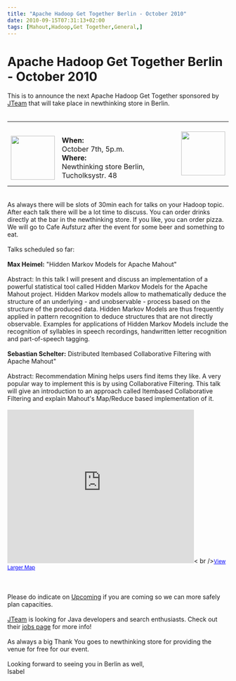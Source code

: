 ```yaml
---
title: "Apache Hadoop Get Together Berlin - October 2010"
date: 2010-09-15T07:31:13+02:00
tags: [Mahout,Hadoop,Get Together,General,]
---
```


# Apache Hadoop Get Together Berlin - October 2010


This is to announce the next Apache Hadoop Get Together sponsored by <a href="http://www.jteam.nl">JTeam</a> that will 
take place in newthinking store in Berlin.<br><br><table><tr><td><br><img 
src="http://a323.yahoofs.com/upcoming/2886/sr_4c989dd0799183.jpg?upA.qkMBudu3wNcO" 
height="100"/><br></td><td><br><b>When:</b> <br>October 7th, 5p.m.<br><b>Where: </b><br>Newthinking store Berlin, 
Tucholksystr. 48<br></td><td><br><img 
src="http://a323.yahoofs.com/upcoming/2886/sr_53094152e833e2.jpg?upA.qkMBbQleLK2b" 
height="100"/><br><br></td></tr></table><br>As always there will be slots of 30min each for talks on your Hadoop topic. 
After each talk there will be a lot time to discuss. You can order drinks directly at the bar in the newthinking store. 
If you like, you can order pizza. We will go to Cafe Aufsturz after the event for some beer and something to 
eat.<br><br>Talks scheduled so far:<br><br><b>Max Heimel:</b> "Hidden Markov Models for Apache Mahout"<br><br>Abstract: 
In this talk I will present and discuss an implementation of a powerful statistical tool called Hidden Markov Models 
for the Apache Mahout project. Hidden Markov models allow to mathematically deduce the structure of an underlying - and 
unobservable - process based on the structure of the produced data. Hidden Markov Models are thus frequently applied in 
pattern recognition to deduce structures that are not directly observable. Examples for applications of Hidden Markov 
Models include the recognition of syllables in speech recordings, handwritten letter recognition and part-of-speech 
tagging.<br><br><b>Sebastian Schelter:</b> Distributed Itembased Collaborative Filtering with Apache 
Mahout"<br><br>Abstract: Recommendation Mining helps users find items they like. A very popular way to implement this 
is by using Collaborative Filtering. This talk will give an introduction to an approach called Itembased Collaborative 
Filtering and explain Mahout's Map/Reduce based implementation of it.<br><br><iframe width="425" height="350" 
frameborder="0" scrolling="no" marginheight="0" marginwidth="0" 
src="http://maps.google.com/maps?f=q&amp;source=s_q&amp;hl=en&amp;geocode=&amp;q=newthinking+store+Tucholskystr.+48+berl
in&amp;sll=37.0625,-95.677068&amp;sspn=55.543096,114.169922&amp;ie=UTF8&amp;hq=newthinking+store&amp;hnear=Tucholskystra
%C3%9Fe+48,+Berlin+10117+Berlin,+Germany&amp;ll=52.52781,13.39289&amp;spn=0.006295,0.006295&amp;output=embed"></iframe><
br /><small><a 
href="http://maps.google.com/maps?f=q&amp;source=embed&amp;hl=en&amp;geocode=&amp;q=newthinking+store+Tucholskystr.+48+b
erlin&amp;sll=37.0625,-95.677068&amp;sspn=55.543096,114.169922&amp;ie=UTF8&amp;hq=newthinking+store&amp;hnear=Tucholskys
tra%C3%9Fe+48,+Berlin+10117+Berlin,+Germany&amp;ll=52.52781,13.39289&amp;spn=0.006295,0.006295" 
style="color:#0000FF;text-align:left">View Larger Map</a></small><br><br><br><br>Please do indicate on <a 
href="http://upcoming.yahoo.com/event/6792156/BERLIN/Berlin/Apache-Hadoop-Get-Together/newthinking-store/">Upcoming</a> 
if you are coming so we can more safely plan capacities.<br><br><a href="http://www.jteam.nl">JTeam</a> is looking for 
Java developers and search enthusiasts. Check out their <a href="http://www.jteam.nl/Jobs/Jobs.html">jobs page</a> for 
more info!<br><br>As always a big Thank You goes to newthinking store for providing the venue for free for our 
event.<br><br>Looking forward to seeing you in Berlin as well,<br>Isabel
